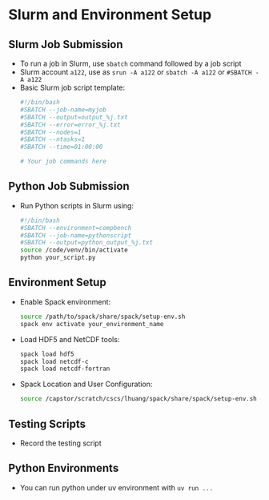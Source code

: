 # Slurm and Environment Setup

## Slurm Job Submission
- To run a job in Slurm, use `sbatch` command followed by a job script
- Slurm account `a122`, use as `srun -A a122` or `sbatch -A a122` or `#SBATCH -A a122`
- Basic Slurm job script template:
  ```bash
  #!/bin/bash
  #SBATCH --job-name=myjob
  #SBATCH --output=output_%j.txt
  #SBATCH --error=error_%j.txt
  #SBATCH --nodes=1
  #SBATCH --ntasks=1
  #SBATCH --time=01:00:00

  # Your job commands here
  ```

## Python Job Submission
- Run Python scripts in Slurm using:
  ```bash
  #!/bin/bash
  #SBATCH --environment=compbench
  #SBATCH --job-name=pythonscript
  #SBATCH --output=python_output_%j.txt
  source /code/venv/bin/activate
  python your_script.py
  ```

## Environment Setup
- Enable Spack environment:
  ```bash
  source /path/to/spack/share/spack/setup-env.sh
  spack env activate your_environment_name
  ```

- Load HDF5 and NetCDF tools:
  ```bash
  spack load hdf5
  spack load netcdf-c
  spack load netcdf-fortran
  ```

- Spack Location and User Configuration:
  ```bash
  source /capstor/scratch/cscs/lhuang/spack/share/spack/setup-env.sh && export SPACK_USER_CONFIG_PATH=/capstor/scratch/cscs/lhuang/.spack
  ```

## Testing Scripts
- Record the testing script

## Python Environments
- You can run python under uv environment with `uv run ...`
